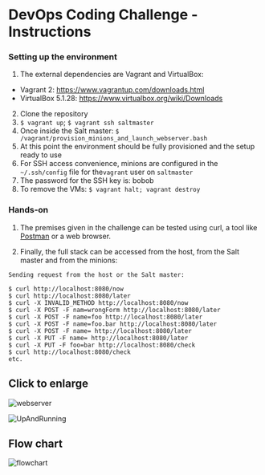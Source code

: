 # DevOps Coding Challenge - Instructions

### Setting up the environment

1. The external dependencies are Vagrant and VirtualBox:
- Vagrant 2: https://www.vagrantup.com/downloads.html
- VirtualBox 5.1.28: https://www.virtualbox.org/wiki/Downloads
2. Clone the repository
3. `$ vagrant up`; `$ vagrant ssh saltmaster`
5. Once inside the Salt master: `$ /vagrant/provision_minions_and_launch_webserver.bash`
6. At this point the environment should be fully provisioned and the setup ready to use
7. For SSH access convenience, minions are configured in the `~/.ssh/config` file for the`vagrant` user
on `saltmaster`
8. The password for the SSH key is: bobob
9. To remove the VMs: `$ vagrant halt; vagrant destroy`

### Hands-on

1. The premises given in the challenge can be tested using curl, a tool like [Postman](http://www.getpostman.com) or a web browser.

2. Finally, the full stack can be accessed from the host, from the Salt master and from the minions:
```
Sending request from the host or the Salt master:

$ curl http://localhost:8080/now
$ curl http://localhost:8080/later
$ curl -X INVALID_METHOD http://localhost:8080/now
$ curl -X POST -F nam=wrongForm http://localhost:8080/later
$ curl -X POST -F name=foo http://localhost:8080/later
$ curl -X POST -F name=foo.bar http://localhost:8080/later
$ curl -X POST -F name= http://localhost:8080/later
$ curl -X PUT -F name= http://localhost:8080/later
$ curl -X PUT -F foo=bar http://localhost:8080/check
$ curl http://localhost:8080/check
etc.
```

## Click to enlarge

![webserver](https://raw.githubusercontent.com/i90rr/salt-cluster/master/extras/webserver.png)

![UpAndRunning](https://raw.githubusercontent.com/i90rr/salt-cluster/master/extras/dcc.png)

## Flow chart

![flowchart](https://raw.githubusercontent.com/i90rr/salt-cluster/master/extras/Flow%20chart.png)
